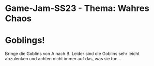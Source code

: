 # Game-Jam-SS23 - Thema: Wahres Chaos

# Goblings!

Bringe die Goblins von A nach B. Leider sind die Goblins sehr leicht abzulenken und achten nicht immer auf das, was sie tun...
